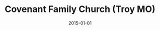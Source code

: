 ---
date: &id001 2015-01-01
end_date: null
location:
  address: 101 St. Stephen Lane
  city: Troy
  state: MO
minister:
- end: null
  name: Marcus J. Serven
  start: 2015-01-01
  type: Organizing Pastor
ministers:
- Marcus J. Serven
name: Covenant Family Church
names:
- end: null
  name: Covenant Family Church
  start: 2015-01-01
origination_date: *id001
raw_data: "MISSOURI\nTroy\nCovenant Family Church  (2015\u2013 )\n(formerly independent)\n\
  Meeting at St. Stephen UMC, 101 St. Stephen Lane\nOrg. Pastor: Marcus J. Serven,\
  \ 2015\u2013"
received_from: null
states:
- MO
status:
  active: true
  end_date: null
  reason: null
  received_from: null
  withdrawal_to: null
title: Covenant Family Church (Troy MO)

---